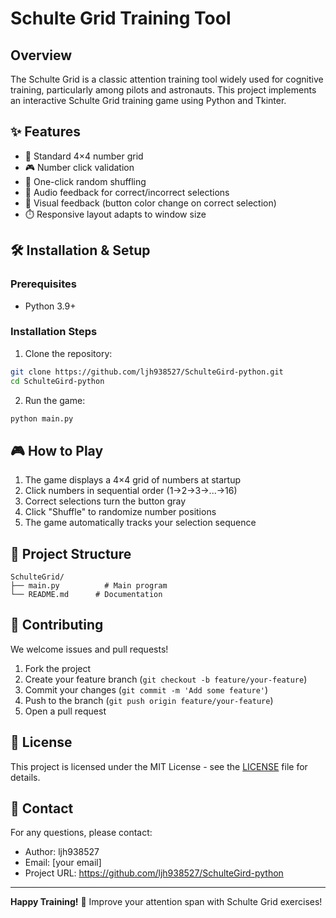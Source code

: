 # Schulte Grid Training Tool

## Overview

The Schulte Grid is a classic attention training tool widely used for cognitive training, particularly among pilots and astronauts. This project implements an interactive Schulte Grid training game using Python and Tkinter.

## ✨ Features

- 🎯 Standard 4×4 number grid
- 🎮 Number click validation
- 🔀 One-click random shuffling
- 🎵 Audio feedback for correct/incorrect selections
- 🎨 Visual feedback (button color change on correct selection)
- ⏱️ Responsive layout adapts to window size

## 🛠️ Installation & Setup

### Prerequisites
- Python 3.9+

### Installation Steps
1. Clone the repository:
```bash
git clone https://github.com/ljh938527/SchulteGird-python.git
cd SchulteGird-python
```

2. Run the game:
```bash
python main.py
```

## 🎮 How to Play

1. The game displays a 4×4 grid of numbers at startup
2. Click numbers in sequential order (1→2→3→...→16)
3. Correct selections turn the button gray
4. Click "Shuffle" to randomize number positions
5. The game automatically tracks your selection sequence

## 📁 Project Structure

```
SchulteGrid/
├── main.py          # Main program
└── README.md      # Documentation
```

## 🤝 Contributing

We welcome issues and pull requests!

1. Fork the project
2. Create your feature branch (`git checkout -b feature/your-feature`)
3. Commit your changes (`git commit -m 'Add some feature'`)
4. Push to the branch (`git push origin feature/your-feature`)
5. Open a pull request

## 📜 License

This project is licensed under the MIT License - see the [LICENSE](LICENSE) file for details.

## 📧 Contact

For any questions, please contact:
- Author: ljh938527
- Email: [your email]
- Project URL: https://github.com/ljh938527/SchulteGird-python

---

**Happy Training!** 🚀 Improve your attention span with Schulte Grid exercises!